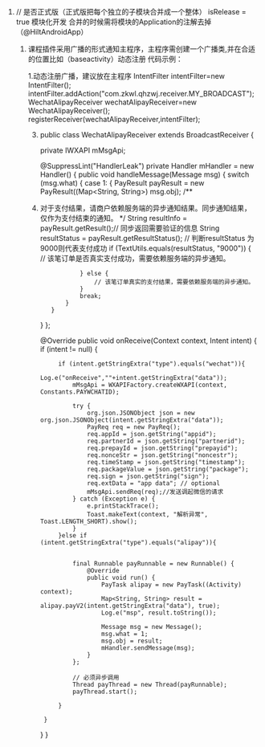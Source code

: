 1. // 是否正式版（正式版把每个独立的子模块合并成一个整体） isRelease = true  模块化开发 合并的时候需将模块的Application的注解去掉（@HiltAndroidApp）
   1. 课程插件采用广播的形式通知主程序，主程序需创建一个广播类,并在合适的位置比如（baseactivity）动态注册 代码示例：
      
      1.动态注册广播，建议放在主程序 
        IntentFilter intentFilter=new IntentFilter();
         intentFilter.addAction("com.zkwl.qhzwj.receiver.MY_BROADCAST");
         WechatAlipayReceiver wechatAlipayReceiver=new WechatAlipayReceiver();
         registerReceiver(wechatAlipayReceiver,intentFilter);
   
      3. public class WechatAlipayReceiver  extends BroadcastReceiver {

         private IWXAPI mMsgApi;

         @SuppressLint("HandlerLeak")
         private Handler mHandler = new Handler() {
         public void handleMessage(Message msg) {
         switch (msg.what) {
         case 1: {
         PayResult payResult = new PayResult((Map<String, String>) msg.obj);
         /**
      4. 对于支付结果，请商户依赖服务端的异步通知结果。同步通知结果，仅作为支付结束的通知。
         */
         String resultInfo = payResult.getResult();// 同步返回需要验证的信息
         String resultStatus = payResult.getResultStatus();
         // 判断resultStatus 为9000则代表支付成功
         if (TextUtils.equals(resultStatus, "9000")) {
         // 该笔订单是否真实支付成功，需要依赖服务端的异步通知。

                        } else {
                            // 该笔订单真实的支付结果，需要依赖服务端的异步通知。
                        }
                        break;
                    }
                }
            }
         };

         @Override
         public void onReceive(Context context, Intent intent) {
         if (intent != null) {

                  if (intent.getStringExtra("type").equals("wechat")){
                      Log.e("onReceive",""+intent.getStringExtra("data"));
                      mMsgApi = WXAPIFactory.createWXAPI(context, Constants.PAYWCHATID);

                      try {
                          org.json.JSONObject json = new org.json.JSONObject(intent.getStringExtra("data"));
                          PayReq req = new PayReq();
                          req.appId = json.getString("appid");
                          req.partnerId = json.getString("partnerid");
                          req.prepayId = json.getString("prepayid");
                          req.nonceStr = json.getString("noncestr");
                          req.timeStamp = json.getString("timestamp");
                          req.packageValue = json.getString("package");
                          req.sign = json.getString("sign");
                          req.extData = "app data"; // optional
                          mMsgApi.sendReq(req);//发送调起微信的请求
                      } catch (Exception e) {
                          e.printStackTrace();
                          Toast.makeText(context, "解析异常", Toast.LENGTH_SHORT).show();
                      }
                  }else if (intent.getStringExtra("type").equals("alipay")){


                      final Runnable payRunnable = new Runnable() {
                          @Override
                          public void run() {
                              PayTask alipay = new PayTask((Activity) context);
                              Map<String, String> result = alipay.payV2(intent.getStringExtra("data"), true);
                              Log.e("msp", result.toString());

                              Message msg = new Message();
                              msg.what = 1;
                              msg.obj = result;
                              mHandler.sendMessage(msg);
                          }
                      };

                      // 必须异步调用
                      Thread payThread = new Thread(payRunnable);
                      payThread.start();

                  }

              }
         }
         }
       
